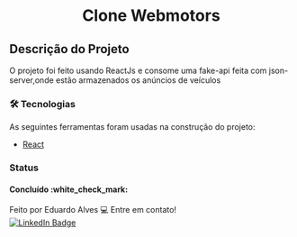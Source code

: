 
<h1 align="center">Clone Webmotors</h1>


## Descrição do Projeto
<p align="left">O projeto foi feito usando ReactJs e consome uma fake-api feita com json-server,onde estão armazenados os anúncios de veículos</p>

### 🛠 Tecnologias

As seguintes ferramentas foram usadas na construção do projeto:

- [React](https://pt-br.reactjs.org/)

### Status

<h4 align="left"> 
	Concluído :white_check_mark:
</h4>

Feito por Eduardo Alves :computer: Entre em contato!<br/>
[![LinkedIn Badge](https://img.shields.io/badge/linkedin-%230077B5.svg?style=for-the-badge&logo=linkedin&logoColor=white)](https://www.linkedin.com/in/deveduardo-alves/)
